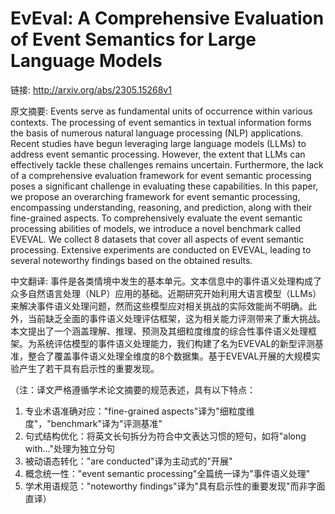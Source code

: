 # EvEval: A Comprehensive Evaluation of Event Semantics for Large Language Models

链接: http://arxiv.org/abs/2305.15268v1

原文摘要:
Events serve as fundamental units of occurrence within various contexts. The
processing of event semantics in textual information forms the basis of
numerous natural language processing (NLP) applications. Recent studies have
begun leveraging large language models (LLMs) to address event semantic
processing. However, the extent that LLMs can effectively tackle these
challenges remains uncertain. Furthermore, the lack of a comprehensive
evaluation framework for event semantic processing poses a significant
challenge in evaluating these capabilities. In this paper, we propose an
overarching framework for event semantic processing, encompassing
understanding, reasoning, and prediction, along with their fine-grained
aspects. To comprehensively evaluate the event semantic processing abilities of
models, we introduce a novel benchmark called EVEVAL. We collect 8 datasets
that cover all aspects of event semantic processing. Extensive experiments are
conducted on EVEVAL, leading to several noteworthy findings based on the
obtained results.

中文翻译:
事件是各类情境中发生的基本单元。文本信息中的事件语义处理构成了众多自然语言处理（NLP）应用的基础。近期研究开始利用大语言模型（LLMs）来解决事件语义处理问题，然而这些模型应对相关挑战的实际效能尚不明确。此外，当前缺乏全面的事件语义处理评估框架，这为相关能力评测带来了重大挑战。本文提出了一个涵盖理解、推理、预测及其细粒度维度的综合性事件语义处理框架。为系统评估模型的事件语义处理能力，我们构建了名为EVEVAL的新型评测基准，整合了覆盖事件语义处理全维度的8个数据集。基于EVEVAL开展的大规模实验产生了若干具有启示性的重要发现。  

（注：译文严格遵循学术论文摘要的规范表述，具有以下特点：
1. 专业术语准确对应："fine-grained aspects"译为"细粒度维度"，"benchmark"译为"评测基准"
2. 句式结构优化：将英文长句拆分为符合中文表达习惯的短句，如将"along with..."处理为独立分句
3. 被动语态转化："are conducted"译为主动式的"开展"
4. 概念统一性："event semantic processing"全篇统一译为"事件语义处理"
5. 学术用语规范："noteworthy findings"译为"具有启示性的重要发现"而非字面直译）
